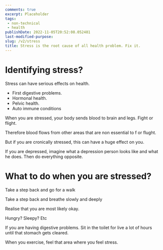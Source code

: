 ```yaml
---
comments: true
excerpt: Placeholder 
tags:
 - non-technical
 - health
publishDate: 2022-11-05T20:52:08.052481
last-modified-purpose:
slug: /v2/stress
title: Stress is the root cause of all health problem. Fix it.
---
```


# Identifying stress?

Stress can have serious effects on health.
- First digestive problems.
- Hormonal health.
- Pelvic health.
- Auto immune conditions

When you are stressed, your body sends blood to brain and legs. Fight or flight.

Therefore blood flows from other areas that are non essential to f or flught.

But if you are cronically stressed, this can have a huge effect on you.

If you are depressed, imagine what a depression person looks like and what he does. Then do everything opposite.

# What to do when you are stressed? 

Take a step back and go for a walk

Take a step back and breathe slowly and deeply

Realise that you are most likely okay.

Hungry? Sleepy? Etc

If you are having digestive problems. Sit in the toilet for live a lot of hours until that stomach gets cleared.

When you exercise, feel that area where you feel stress. 

